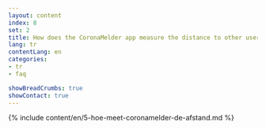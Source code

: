 ```yaml
---
layout: content
index: 8
set: 2
title: How does the CoronaMelder app measure the distance to other users of the app?
lang: tr
contentLang: en
categories:
- tr
- faq

showBreadCrumbs: true
showContact: true
---
```

{% include content/en/5-hoe-meet-coronamelder-de-afstand.md %}

